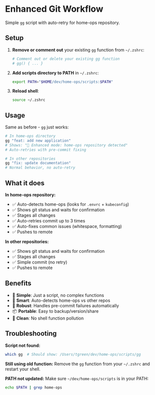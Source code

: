# Enhanced Git Workflow

Simple `gg` script with auto-retry for home-ops repository.

## Setup

1. **Remove or comment out** your existing `gg` function from `~/.zshrc`:

   ```bash
   # Comment out or delete your existing gg function
   # gg() { ... }
   ```

2. **Add scripts directory to PATH** in `~/.zshrc`:

   ```bash
   export PATH="$HOME/dev/home-ops/scripts:$PATH"
   ```

3. **Reload shell**:

   ```bash
   source ~/.zshrc
   ```

## Usage

Same as before - `gg` just works:

```bash
# In home-ops directory
gg "feat: add new application"
# Shows: "🚀 Enhanced mode: home-ops repository detected"
# Auto-retries with pre-commit fixing

# In other repositories  
gg "fix: update documentation"  
# Normal behavior, no auto-retry
```

## What it does

**In home-ops repository:**

- ✅ Auto-detects home-ops (looks for `.envrc` + `kubeconfig`)
- ✅ Shows git status and waits for confirmation
- ✅ Stages all changes
- ✅ Auto-retries commit up to 3 times
- ✅ Auto-fixes common issues (whitespace, formatting)
- ✅ Pushes to remote

**In other repositories:**

- ✅ Shows git status and waits for confirmation  
- ✅ Stages all changes
- ✅ Simple commit (no retry)
- ✅ Pushes to remote

## Benefits

- 🎯 **Simple**: Just a script, no complex functions
- 🔧 **Smart**: Auto-detects home-ops vs other repos
- 🚀 **Robust**: Handles pre-commit failures automatically
- 📦 **Portable**: Easy to backup/version/share
- 🧹 **Clean**: No shell function pollution

## Troubleshooting

**Script not found:**

```bash
which gg  # Should show: /Users/tgreen/dev/home-ops/scripts/gg
```

**Still using old function:**
Remove the `gg` function from your `~/.zshrc` and restart your shell.

**PATH not updated:**
Make sure `~/dev/home-ops/scripts` is in your PATH:

```bash
echo $PATH | grep home-ops
```
